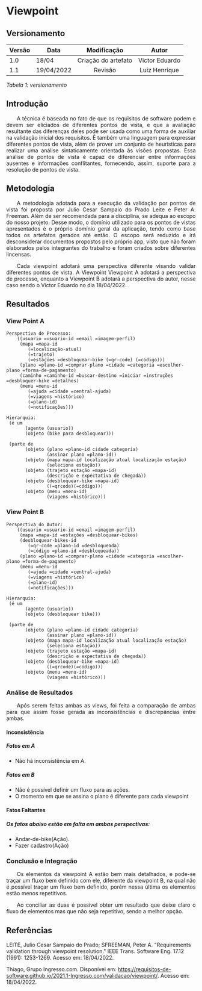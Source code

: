 # Viewpoint 

## Versionamento

| Versão | Data | Modificação | Autor |
|-|-|:-:|:-:|
| 1.0 | 18/04 | Criação do artefato | Victor Eduardo |
| 1.1 | 19/04/2022 | Revisão | Luiz Henrique |

*Tabela 1: versionamento*

## Introdução
<p align="justify">&emsp;&emsp;A técnica é baseada no fato de que os requisitos de software podem e devem ser eliciados de diferentes pontos de vista, e que a avaliação resultante das diferenças deles pode ser usada como uma forma de auxiliar na validação inicial dos requisitos. É também uma linguagem para expressar diferentes pontos de vista, além de prover um conjunto de heurísticas para realizar uma análise sintaticamente orientada às visões propostas. Essa análise de pontos de vista é capaz de diferenciar entre informações ausentes e informações conflitantes, fornecendo, assim, suporte para a resolução de pontos de vista.</p>

## Metodologia
<p align="justify">&emsp;&emsp;A metodologia adotada para a execução da validação por pontos de vista foi proposta por Julio Cesar Sampaio do Prado Leite e Peter A. Freeman. Além de ser recomendada para a disciplina, se adequa ao escopo do nosso projeto. Desse modo, o domínio utilizado para os pontos de vistas apresentados é o próprio domínio geral da aplicação, tendo como base todos os artefatos gerados até então. O escopo será reduzido e irá desconsiderar documentos propostos pelo próprio app, visto que não foram elaborados pelos integrantes do trabalho e foram criados sobre diferentes lincensas.</p>
<p align="justify">&emsp;&emsp;Cada viewpoint adotará uma perspectiva diferente visando validar diferentes pontos de vista. A Viewpoint Viewpoint A adotará a perspectiva de processo, enquanto a Viewpoint B adotará a perspectiva do autor, nesse caso sendo o Victor Eduardo no dia 18/04/2022.</p>

## Resultados
### View Point A
```
Perspectiva de Processo:
    ((usuario =usuario-id =email =imagem-perfil)
     (mapa =mapa-id 
        (=localização-atual) 
        (=trajeto) 
        (=estações =desbloquear-bike (=qr-code) (=código)))
     (plano =plano-id =comprar-plano =cidade =categoria =escolher-plano =forma-de-pagamento)
     (caminho =caminho-id =buscar-destino =iniciar =instruções =desbloquer-bike =detalhes)
     (menu =menu-id 
        (=ajuda =cidade =central-ajuda) 
        (=viagens =histórico) 
        (=plano-id) 
        (=notificações)))

Hierarquia:
 (é um
       (agente (usuario))
       (objeto (bike para desbloquear)))
 
 (parte de
       (objeto (plano =plano-id cidade categoria)
               (assinar plano =plano-id))
       (objeto (mapa mapa-id localização atual localização estação)
               (seleciona estação))
       (objeto (trajeto estação =mapa-id)
               (descrição e expectativa de chegada))
       (objeto (desbloquear-bike =mapa-id)
               ((=qrcode)(=código)))
       (objeto (menu =menu-id)
               (viagens =histórico)))
```

### View Point B
```
Perspectiva do Autor:
    ((usuario =usuario-id =email =imagem-perfil)
     (mapa =mapa-id =estações =desbloquear-bikes)
     (desbloquear-bikes-id 
        (=qr-code =plano-id =desbloqueada) 
        (=código =plano-id =desbloqueada))
     (plano =plano-id =comprar-plano =cidade =categoria =escolher-plano =forma-de-pagamento)
     (menu =menu-id 
        (=ajuda =cidade =central-ajuda) 
        (=viagens =histórico) 
        (=plano-id) 
        (=notificações)))

Hierarquia:
 (é um
       (agente (usuario))
       (objeto (desbloquear bike)))
 
 (parte de
       (objeto (plano =plano-id cidade categoria)
               (assinar plano =plano-id))
       (objeto (mapa mapa-id localização atual localização estação)
               (seleciona estação))
       (objeto (trajeto estação =mapa-id)
               (descrição e expectativa de chegada))
       (objeto (desbloquear-bike =mapa-id)
               ((=qrcode)(=código)))
       (objeto (menu =menu-id)
               (viagens =histórico)))
```

### Análise de Resultados
<p align="justify">&emsp;&emsp;Após serem feitas ambas as views, foi feita a comparação de ambas para que assim fosse gerada as inconsistências e discrepâncias entre ambas.</p>

#### Inconsistência
##### Fatos em A
- Não há inconsistência em A.
##### Fatos em B
- Não é possível definir um fluxo para as ações.
- O momento em que se assina o plano é diferente para cada viewpoint
#### Fatos Faltantes
##### Os fatos abaixo estão em falta em ambas perspectivas:
- Andar-de-bike(Ação).
- Fazer cadastro(Ação)

### Conclusão e Integração
<p align="justify">&emsp;&emsp;Os elementos da viewpoint A estão bem mais detalhados, e pode-se traçar um fluxo bem definido com ele, diferente da viewpoint B, na qual não é possível traçar um fluxo bem definido, porém nessa última os elementos estão menos repetitivos.</p>
<p align="justify">&emsp;&emsp;Ao conciliar as duas é possível obter um resultado que deixe claro o fluxo de elementos mas que não seja repetitivo, sendo a melhor opção.</p>

## Referências 
LEITE, Julio Cesar Sampaio do Prado; SFREEMAN, Peter A. "Requirements validation through viewpoint resolution." IEEE Trans. Software Eng. 17.12 (1991): 1253-1269. Acesso em: 18/04/2022.

Thiago, Grupo Ingresso.com. Disponível em: <https://requisitos-de-software.github.io/2021.1-Ingresso.com/validacao/viewpoint/>. Acesso em: 18/04/2022.